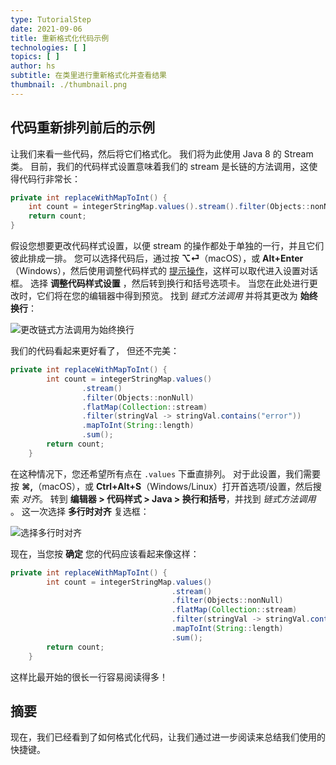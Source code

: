 ```yaml
---
type: TutorialStep
date: 2021-09-06
title: 重新格式化代码示例
technologies: [ ]
topics: [ ]
author: hs
subtitle: 在类里进行重新格式化并查看结果
thumbnail: ./thumbnail.png
---
```


## 代码重新排列前后的示例
让我们来看一些代码，然后将它们格式化。 我们将为此使用 Java 8 的 Stream 类。 目前，我们的代码样式设置意味着我们的 stream 是长链的方法调用，这使得代码行非常长：

```java
private int replaceWithMapToInt() {
    int count = integerStringMap.values().stream().filter(Objects::nonNull).flatMap(Collection::stream).filter(stringVal -> stringVal.contains("error")).mapToInt(String::length).sum();
    return count;
}
```

假设您想要更改代码样式设置，以便 stream 的操作都处于单独的一行，并且它们彼此排成一排。 您可以选择代码后，通过按 **⌥⏎**（macOS），或 **Alt+Enter**（Windows），然后使用调整代码样式的 [提示操作](https://www.jetbrains.com/help/idea/intention-actions.html)，这样可以取代进入设置对话框。 选择 **调整代码样式设置** ，然后转到换行和括号选项卡。 当您在此处进行更改时，它们将在您的编辑器中得到预览。 找到 _链式方法调用_ 并将其更改为 **始终换行**：

![更改链式方法调用为始终换行](chained-method-call-wrap-always.png)

我们的代码看起来更好看了， 但还不完美：

```java
private int replaceWithMapToInt() {
        int count = integerStringMap.values()
                .stream()
                .filter(Objects::nonNull)
                .flatMap(Collection::stream)
                .filter(stringVal -> stringVal.contains("error"))
                .mapToInt(String::length)
                .sum();
        return count;
    }
```

在这种情况下，您还希望所有点在  `.values` 下垂直排列。 对于此设置，我们需要按 **⌘,**（macOS），或 **Ctrl+Alt+S**（Windows/Linux）打开首选项/设置，然后搜索 _对齐_。 转到 **编辑器 > 代码样式 > Java > 换行和括号**，并找到 _链式方法调用_ 。 这一次选择 **多行时对齐** 复选框：

![选择多行时对齐](align-when-multi-line.png)

现在，当您按 **确定** 您的代码应该看起来像这样：

```java
private int replaceWithMapToInt() {
        int count = integerStringMap.values()
                                    .stream()
                                    .filter(Objects::nonNull)
                                    .flatMap(Collection::stream)
                                    .filter(stringVal -> stringVal.contains("error"))
                                    .mapToInt(String::length)
                                    .sum();
        return count;
    }
```

这样比最开始的很长一行容易阅读得多！

## 摘要
现在，我们已经看到了如何格式化代码，让我们通过进一步阅读来总结我们使用的快捷键。 